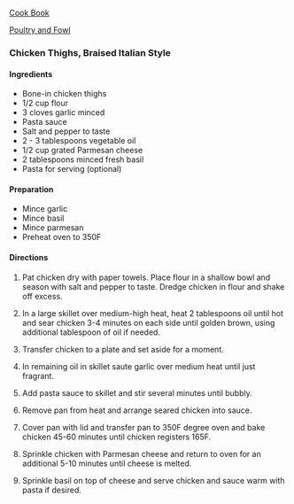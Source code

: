 [Cook Book]()  

[Poultry and Fowl]()

### Chicken Thighs, Braised Italian Style  

#### Ingredients

* Bone-in chicken thighs  
* 1/2 cup flour  
* 3 cloves garlic minced    
* Pasta sauce  
* Salt and pepper to taste  
* 2 - 3 tablespoons vegetable oil  
* 1/2 cup grated Parmesan cheese  
* 2 tablespoons minced fresh basil  
* Pasta for serving (optional)  

#### Preparation  

* Mince garlic  
* Mince basil  
* Mince parmesan  
* Preheat oven to 350F  

#### Directions  

1. Pat chicken dry with paper towels. Place flour in a shallow bowl and season with salt and pepper to taste. Dredge chicken in flour and shake off excess.

2. In a large skillet over medium-high heat, heat 2 tablespoons oil until hot and sear chicken 3-4 minutes on each side until golden brown, using additional tablespoon of oil if needed.  

3. Transfer chicken to a plate and set aside for a moment.

4. In remaining oil in skillet saute garlic over medium heat until just fragrant.  

5. Add pasta sauce to skillet and stir several minutes until bubbly.  

6. Remove pan from heat and arrange seared chicken into sauce.  

7. Cover pan with lid and transfer pan to 350F degree oven and bake chicken 45-60 minutes until chicken registers 165F.

8. Sprinkle chicken with Parmesan cheese and return to oven for an additional 5-10 minutes until cheese is melted.  

9. Sprinkle basil on top of cheese and serve chicken and sauce warm with pasta if desired.  
